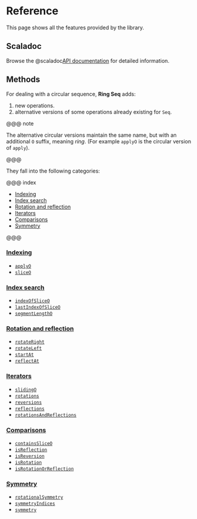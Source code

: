 # Reference

This page shows all the features provided by the library.

##  Scaladoc

Browse the @scaladoc[API documentation](io.github.scala_tessella.ring_seq.RingSeq$) for detailed information.

## Methods

For dealing with a circular sequence, **Ring Seq** adds:

1. new operations.
2. alternative versions of some operations already existing for `Seq`.

@@@ note

The alternative circular versions maintain the same name,
but with an additional `O` suffix, meaning _ring_.
(For example `applyO` is the circular version of `apply`).

@@@

They fall into the following categories:

@@@ index

* [Indexing](categories/indexing.md)
* [Index search](categories/index-search.md)
* [Rotation and reflection](categories/rotation-reflection.md)
* [Iterators](categories/iterators.md)
* [Comparisons](categories/comparisons.md)
* [Symmetry](categories/symmetry.md)

@@@

### [Indexing](categories/indexing.html)

* [`applyO`](categories/indexing.html#applyo)
* [`sliceO`](categories/indexing.html#sliceo)

### [Index search](categories/index-search.html)

* [`indexOfSliceO`](categories/index-search.html#indexofsliceo)
* [`lastIndexOfSliceO`](categories/index-search.html#lastindexofsliceo)
* [`segmentLengthO`](categories/index-search.html#segmentlenghto)

### [Rotation and reflection](categories/rotation-reflection.html)
* [`rotateRight`](categories/rotation-reflection.html#rotateright)
* [`rotateLeft`](categories/rotation-reflection.html#rotateleft)
* [`startAt`](categories/rotation-reflection.html#startat)
* [`reflectAt`](categories/rotation-reflection.html#reflectat)

### [Iterators](categories/iterators.html)
* [`slidingO`](categories/iterators.html#slidingo)
* [`rotations`](categories/iterators.html#rotations)
* [`reversions`](categories/iterators.html#reversions)
* [`reflections`](categories/iterators.html#reflections)
* [`rotationsAndReflections`](iterators.html#rotationsandreflections)

### [Comparisons](categories/comparisons.html)
* [`containsSliceO`](categories/comparisons.html#containssliceo)
* [`isReflection`](categories/comparisons.html#isreflection)
* [`isReversion`](categories/comparisons.html#isreversion)
* [`isRotation`](categories/comparisons.html#isrotation)
* [`isRotationOrReflection`](categories/comparisons.html#isrotationorreflection)

### [Symmetry](categories/symmetry.html)

* [`rotationalSymmetry`](categories/symmetry.html#rotationalsymmetry)
* [`symmetryIndices`](categories/symmetry.html#symmetryindices)
* [`symmetry`](categories/symmetry.html#symmetry)
